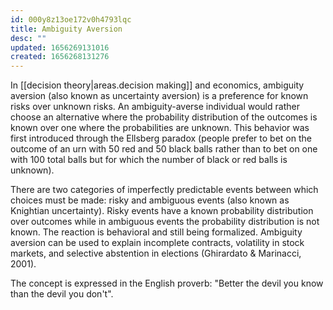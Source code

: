 ```yaml
---
id: 000y8z13oe172v0h4793lqc
title: Ambiguity Aversion
desc: ""
updated: 1656269131016
created: 1656268131276
---
```


In [[decision theory|areas.decision making]] and economics, ambiguity aversion (also known as uncertainty aversion) is a preference for known risks over unknown risks. An ambiguity-averse individual would rather choose an alternative where the probability distribution of the outcomes is known over one where the probabilities are unknown. This behavior was first introduced through the Ellsberg paradox (people prefer to bet on the outcome of an urn with 50 red and 50 black balls rather than to bet on one with 100 total balls but for which the number of black or red balls is unknown).

There are two categories of imperfectly predictable events between which choices must be made: risky and ambiguous events (also known as Knightian uncertainty). Risky events have a known probability distribution over outcomes while in ambiguous events the probability distribution is not known. The reaction is behavioral and still being formalized. Ambiguity aversion can be used to explain incomplete contracts, volatility in stock markets, and selective abstention in elections (Ghirardato & Marinacci, 2001).

The concept is expressed in the English proverb: "Better the devil you know than the devil you don't".
